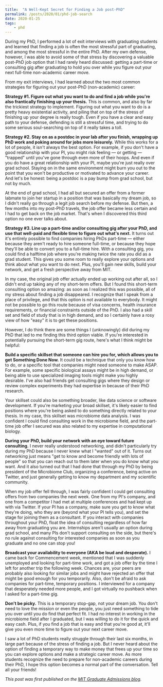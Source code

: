 ```yaml
---
title:  "A Well-Kept Secret for Finding a Job post-PhD"
permalink: /posts/2020/01/phd-job-search
date: 2020-01-25
tags:
    - phd
---
```


During my PhD, I performed a lot of exit interviews with graduating students and learned that finding a job is often the most stressful part of graduating, and among the most stressful in the entire PhD. After my own defense, however, I was able to avoid some of that stress by discovering a valuable post-PhD job option that I had rarely heard discussed: getting a part-time or consulting gig after graduating to hold you over while you figure out your next full-time non-academic career move.

From my exit interviews, I had learned about the two most common strategies for figuring out your post-PhD (non-academic) career:

**Strategy #1. Figure out what you want to do and find a job while you're also frantically finishing up your thesis.** This is common, and also by far the trickiest strategy to implement. Figuring out what you want to do is a pretty heavy existential activity, and piling that on top of the stress of finishing up your degree is really tough. Even if you have a clear and easy path to your defense, defending is still a stressful time, and trying to do some serious soul-searching on top of it really takes a toll.

**Strategy #2. Stay on as a postdoc in your lab after you finish, wrapping up PhD work and poking around for jobs more leisurely.** While this works for a lot of people, it isn't always the best option. For example, if you don't have a good relationship with your PI, you might risk feeling — or getting — "trapped" until you've gone through even more of their hoops. And even if you do have a great relationship with your PI, maybe you're just really over grad school. Staying on in the same environment might burn you out to the point that you won't be productive or motivated to advance your career. And let's be honest: being a postdoc is a pay bump from grad school, but not by much.

At the end of grad school, I had all but secured an offer from a former labmate to join her startup in a position that was basically my dream job, so I didn't really go through a legit job search before my defense. But then, a few months into my post-PhD travels, the job offer became less certain and I had to get back on the job market. That's when I discovered this third option no one ever talks about.    

**Strategy #3. Line up a part-time and/or consulting gig after your PhD, and use that well-paid and flexible time to figure out what's next.** It turns out it's entirely possible to find companies hiring PhDs part-time — either because they aren't ready to hire someone full-time, or because they hope they'll be able to convert you to a full-time hire. With a consulting gig, you could find a halftime job where you're making twice the rate you did as a grad student. This gives you some room to really explore your options and think about what you want to do next. Plus, you'll gain new skills, build your network, and get a fresh perspective away from MIT.

In my case, the original job offer actually ended up working out after all, so I didn't end up taking any of my short-term offers. But I found this short-term consulting option so amazing: as soon as I realized this was possible, all of my stress about finding a job disappeared. I recognize that I speak from a place of privilege, and that this option is not available to everybody. It might not be possible to go this route because of visa concerns, health insurance requirements, or financial constraints outside of the PhD. I also had a skill set and field of study that is in high demand, and so I certainly have a rosy view of how "easy" it is to get these positions.

However, I do think there are some things I (unknowingly) did during my PhD that led to me finding this third option viable. If you're interested in potentially pursuing the short-term gig route, here's what I think might be helpful:

**Build a specific skillset that someone can hire you for, which allows you to get Something Done Now.** It could be a technique that only you know how to do, or a specific tool that companies might need someone to make ASAP. For example, some specific biological assays might be in high demand, or being able to use specialized imaging tools might make you highly desirable. I've also had friends get consulting gigs where they design or review complex experiments they had expertise in because of their PhD research.

Your skillset could also be something broader, like data science or software development. If you're marketing your broad skillset, it's likely easier to find positions where you're being asked to do something directly related to your thesis. In my case, this skillset was microbiome data analysis. I was confident I could find consulting work in the microbiome field, and the part-time job offer I secured was also related to my expertise in computational biology.

**During your PhD, build your network with an eye toward future consulting.** I never really understood networking, and didn't particularly try during my PhD because I never knew what I "wanted" out of it. Turns out networking just means "get to know and become friendly with lots of people" so that you can reach out to them later when you do know what you want. And it also turned out that I had done that through my PhD by being president of the Microbiome Club, organizing a conference, being active on Twitter, and just generally getting to know my department and my scientific community.

When my job offer fell through, I was fairly confident I could get consulting offers from two companies the next week. One from my PI's company, and one from a competitor I had met at multiple conferences and had kept up with via Twitter. If your PI has a company, make sure you get to know what they're doing, who they are (beyond what your PI tells you), and set the stage for joining them as a consultant. If you interact with companies throughout your PhD, float the idea of consulting regardless of how far away from graduating you are. Internships aren't usually an option during grad school, and many PIs don't support consulting on the side, but there's no rule against consulting for interested companies as soon as you graduate and no one can stop you!

**Broadcast your availability to everyone (AKA be loud and desperate).** I came back for Commencement week, mentioned that I was suddenly unemployed and looking for part-time work, and got a job offer by the time I left for another trip the following week. Chances are, your peers are probably also looking for similar jobs and might have rejected an offer that might be good enough for you temporarily. Also, don't be afraid to ask companies for part-time, temporary positions. I interviewed for a company that desperately needed more people, and I got virtually no pushback when I asked for a part-time gig.

**Don't be picky.** This is a temporary stop-gap, not your dream job. You don't need to love the mission or even the people, you just need something to tide you over until you do find that perfect fit. I had no interest in working in the microbiome field after I graduated, but I was willing to do it for the quick and easy cash. Plus, if you find a job that is easy and that you're good at, it'll give you even more time to figure out your next career move.

I saw a lot of PhD students really struggle through their last six months, in large part because of the stress of finding a job. But I never heard about the option of finding a temporary way to make money that frees up your time so you can explore options and make a strategic career move. As more students recognize the need to prepare for non-academic careers during their PhD, I hope this option becomes a normal part of the conversation. Tell all your friends!

_This post was first published on the [MIT Graduate Admissions blog](https://gradadmissions.mit.edu/blog/well-kept-secret-finding-job-post-phd)._

